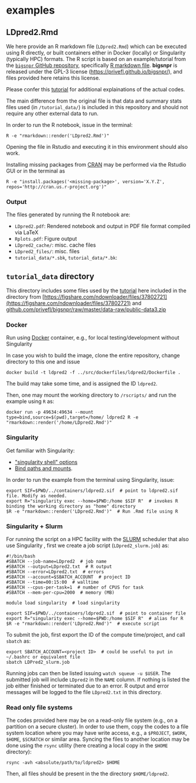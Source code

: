 # examples

## LDpred2.Rmd

We here provide an R markdown file (`LDpred2.Rmd`) which can be executed using R directly, or built containers either in Docker (locally) or Singularity (typically HPC) formats.
The R script is based on an example/tutorial from the [`bigsnpr` GitHub repository](https://github.com/privefl/bigsnpr),
specifically [R markdown file](https://github.com/privefl/bigsnpr/blob/master/vignettes/LDpred2.Rmd).
**bigsnpr** is released under the GPL-3 license (<https://privefl.github.io/bigsnpr/>), and files provided here retains this license.

Please confer this [tutorial](https://privefl.github.io/bigsnpr/articles/LDpred2.html) for additional explainations of the actual codes.

The main difference from the original file is that data and summary stats files used (in `/tutorial_data/`) is included in this repository
and should not require any other external data to run.

In order to run the R notebook, issue in the terminal:

```
R -e "rmarkdown::render('LDpred2.Rmd')"
```

Opening the file in Rstudio and executing it in this environment should also work. 

Installing missing packages from [CRAN](https://cran.r-project.org/web/packages/available_packages_by_name.html) may be performed via the Rstudio GUI or in the terminal as

```
R -e "install.packages('<missing-package>', version='X.Y.Z', repos='http://cran.us.r-project.org')"
```

### Output

The files generated by running the R notebook are:

- `LDpred2.pdf`: Rendered notebook and output in PDF file format compiled via LaTeX
- `Rplots.pdf`: Figure output
- `LDpred2_cache/`: misc. cache files
- `LDpred2_files/`: misc. files
- `tutorial_data/*.sbk`, `tutorial_data/*.bk`:

## `tutorial_data` directory

This directory includes some files used by the [tutorial](https://privefl.github.io/bigsnpr/articles/LDpred2.html) here included in the directory from
[https://figshare.com/ndownloader/files/37802721](https://figshare.com/ndownloader/files/37802721) and [github.com/privefl/bigsnpr/raw/master/data-raw/public-data3.zip](https://github.com/privefl/bigsnpr/raw/master/data-raw/public-data3.zip)

### Docker

Run using [Docker](https://www.docker.com) container, e.g., for local testing/development without Singularity

In case you wish to build the image, clone the entire repository, change directory to this one and issue

```
docker build -t ldpred2 -f ../src/dockerfiles/ldpred2/Dockerfile .
```

The build may take some time, and is assigned the ID `ldpred2`.

Then, one may mount the working directory to `/rscripts/` and run the example using `R` as:

```
docker run -p 49634:49634 --mount type=bind,source=$(pwd),target=/home/ ldpred2 R -e "rmarkdown::render('/home/LDpred2.Rmd')"
```

### Singularity

Get familiar with Singularity:

* ["singularity shell" options](https://sylabs.io/guides/3.2/user-guide/cli/singularity_shell.html#options)
* [Bind paths and mounts](https://sylabs.io/guides/3.2/user-guide/bind_paths_and_mounts.html).

In order to run the example from the terminal using Singularity, issue:

```
export SIF=$PWD/../containers/ldpred2.sif  # point to ldpred2.sif file. Modify as needed.
export R="singularity exec --home=$PWD:/home $SIF R"  # invokes R binding the working directory as "home" directory
$R -e "rmarkdown::render('LDpred2.Rmd')"  # Run .Rmd file using R
```

### Singularity + Slurm

For running the script on a HPC facility with the [SLURM](https://slurm.schedmd.com/quickstart.html) scheduler that also use Singularity , 
first we create a job script (`LDpred2_slurm.job`) as:
```
#!/bin/bash
#SBATCH --job-name=LDpred2  # job name
#SBATCH --output=LDpred2.txt  # R output
#SBATCH --error=LDpred2.txt  # errors
#SBATCH --account=$SBATCH_ACCOUNT  # project ID
#SBATCH --time=00:15:00  # walltime
#SBATCH --cpus-per-task=1  # number of CPUS for task
#SBATCH --mem-per-cpu=2000  # memory (MB)

module load singularity  # load singularity

export SIF=$PWD/../containers/ldpred2.sif  # point to container file
export R="singularity exec --home=$PWD:/home $SIF R"  # alias for R
$R -e "rmarkdown::render('LDpred2.Rmd')"  # execute script
```

To submit the job, first export the ID of the compute time/project, and call `sbatch` as:
```
export SBATCH_ACCOUNT=<project ID>  # could be useful to put in ~/.bashrc or equivalent file
sbatch LDPred2_slurm.job
```

Running jobs can then be listed issuing `watch squeue -u $USER`. 
The submitted job will include `LDpred2` in the `NAME` column. 
If nothing is listed the job either finished or terminated due to an error.
R output and error messages will be logged to the file `LDpred2.txt` in this directory. 


### Read only file systems

The codes provided here may be on a read-only file system (e.g., on a partition on a secure cluster). 
In order to use them, copy the codes to a file system location where you may have write access, 
e.g., a `$PROJECT`, `$WORK`, `$HOME`, `$SCRATCH` or similar area. 
Syncing the files to another location may be done using the `rsync` utility 
(here creating a local copy in the `$HOME` directory):
```
rsync -avh <absolute/path/to/ldpred2> $HOME
```
Then, all files should be present in the the directory `$HOME/ldpred2`. 
